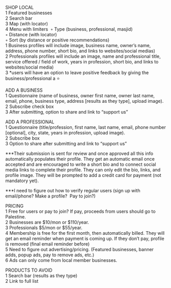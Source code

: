 <!-- HOME PAGE
1 Search bar 
2 Shop local (page link)
3 Products to avoid (page link)
4 Drop down menu: About us, shop local, add a business, add a professional, pricing, products to avoid

ABOUT US
1 Video with written transcript -->

SHOP LOCAL   
1 Featured businesses  
2 Search bar  
3 Map (with locator)  
4 Menu with limiters 
◦ Type (business, professional, masjid)  
◦ Distance (with locator)  
◦ Sort (by distance or positive recommendations)  
1 Business profiles will include image, business name, owner’s name, address, phone number, short bio, and links to websites/social medias)  
2 Professionals profiles will include an image, name and professional title, service offered / field of work, years in profession, short bio, and links to websites/social media)  
3 \*users will have an option to leave positive feedback by giving the business/professional a ⭐️

ADD A BUSINESS  
1 Questionnaire (name of business, owner first name, owner last name, email, phone, business type, address [results as they type], upload image).   
2 Subscribe check box  
3 After submitting, option to share and link to “support us”

ADD A PROFESSIONAL   
1 Questionnaire (title/profession, first name, last name, email, phone number [optional], city, state, years in profession, upload image).   
2 Subscribe box  
3 Option to share after submitting and link to “support us”

\*\*\*Their submission is sent for review and once approved all this info automatically populates their profile. They get an automatic email once accepted and are encouraged to write a short bio and to connect social media links to complete their profile. They can only edit the bio, links, and profile image. They will be prompted to add a credit card for payment (not mandatory yet).

\*\*\*I need to figure out how to verify regular users (sign up with email/phone? Make a profile?  Pay to join?)

PRICING  
1 Free for users or pay to join? If pay, proceeds from users should go to Palestine.  
2 Businesses are $10/mon or $110/year.   
3 Professionals $5/mon or $55/year.   
4 Membership is free for the first month, then automatically billed. They will get an email reminder when payment is coming up. If they don’t pay, profile is removed (final email reminder before)  
5 Need to figure out advertising/pricing. (Featured businesses, banner adds, popup ads, pay to remove ads, etc.)  
6 Ads can only come from local member businesses.

PRODUCTS TO AVOID  
1 Search bar (results as they type)  
2 Link to full list
